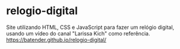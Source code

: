 # relogio-digital
Site utilizando HTML, CSS e JavaScript para fazer um relógio digital, usando um vídeo do canal "Larissa Kich" como referência.
https://batender.github.io/relogio-digital/

